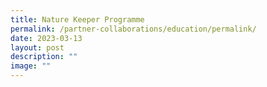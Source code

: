 ```yaml
---
title: Nature Keeper Programme
permalink: /partner-collaborations/education/permalink/
date: 2023-03-13
layout: post
description: ""
image: ""
---
```

